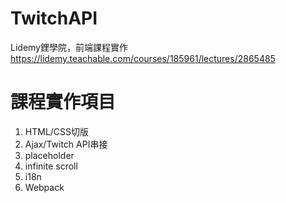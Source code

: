 # TwitchAPI
Lidemy鋰學院，前端課程實作
https://lidemy.teachable.com/courses/185961/lectures/2865485

# 課程實作項目
1. HTML/CSS切版
2. Ajax/Twitch API串接
3. placeholder
4. infinite scroll
5. i18n
6. Webpack
